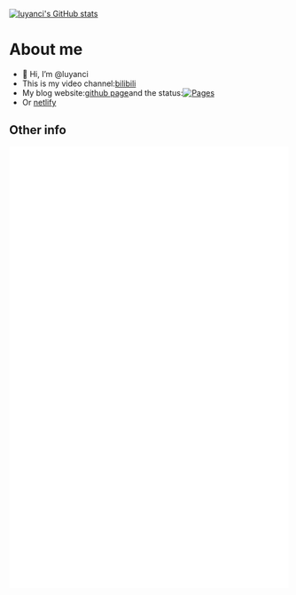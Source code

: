 [![luyanci's GitHub stats](https://github-readme-stats.vercel.app/api?username=luyanci&show_icons=true&hide=issues,prs,stars)](https://github.com/anuraghazra/github-readme-stats)
# About me
- 👋 Hi, I’m @luyanci
- This is my video channel:[bilibili](https://space.bilibili.com/282873551)
- My blog website:[github page](https://luyanci.github.io)and the status:[![Pages](https://github.com/luyanci/luyanci.github.io/actions/workflows/pages.yml/badge.svg)](https://github.com/luyanci/luyanci.github.io/actions/workflows/pages.yml)
- Or [netlify](https://luyancib.netlify.app)
## Other info
![card](https://github.com/luyanci/netease-music-card-fixed/blob/main/card.svg)
<!---
luyanci/luyanci is a ✨ special ✨ repository because its `README.md` (this file) appears on your GitHub profile.
You can click the Preview link to take a look at your changes.
--->
